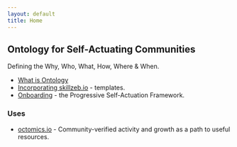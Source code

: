 ```yaml
---
layout: default
title: Home
---
```


## Ontology for Self-Actuating Communities

Defining the Why, Who, What, How, Where & When.

- [What is Ontology](/what-is-ontology/)
- [Incorporating skillzeb.io](https://skillzeb.io) - templates.
- [Onboarding](https://onboarding.selfdriven.foundation) - the Progressive Self-Actuation Framework.

### Uses
- [octomics.io](https://octomics.io) - Community-verified activity and growth as a path to useful resources.

